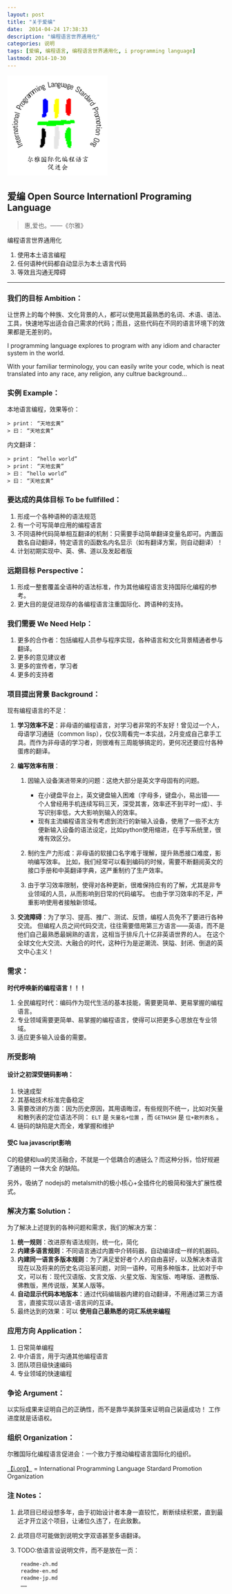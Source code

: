 ```yaml
---
layout: post
title: "关于爱编"
date:  2014-04-24 17:38:33
description: "编程语言世界通用化"
categories: 说明
tags: [爱编, 编程语言, 编程语言世界通用化, i programming language]
lastmod: 2014-10-30
---
```


![i-org-logo-min](/static/i-org-standard.png)


**爱编 Open Source Internationl Programing Language**
--------------------------------------

> 惠,爱也。——《尔雅》


编程语言世界通用化

1. 使用本土语言编程
2. 任何语种代码都自动显示为本土语言代码
3. 等效且沟通无障碍

----

### 我们的目标 Ambition： 

让世界上的每个种族、文化背景的人，都可以使用其最熟悉的名词、术语、语法、工具，快速地写出适合自己需求的代码；而且，这些代码在不同的语言环境下的效果都是无差别的。

I programming language explores to program with any idiom and character system in the world.

With your familiar terminology, you can easily write your code, which is neat translated into any race, any religion, any cultrue background... 

### 实例 Example：

本地语言编程，效果等价：

    > print： “天地玄黄”
    > 曰： “天地玄黄”

内文翻译：

    > print： “hello world”
    > print： “天地玄黄”
    > 曰： “hello world”
    > 曰： “天地玄黄”

### 要达成的具体目标 To be fullfilled：

1. 形成一个各种语种的语法规范
2. 有一个可写简单应用的编程语言
3. 不同语种代码简单相互翻译的机制：只需要手动简单翻译变量名即可。内置函数名自动翻译，特定语言的函数名内名显示（如有翻译方案，则自动翻译）！
4. 计划初期实现中、英、佛、道以及发起者版

### 远期目标 Perspective：

1. 形成一整套覆盖全语种的语法标准，作为其他编程语言支持国际化编程的参考。
2. 更大目的是促进现存的各编程语言注重国际化、跨语种的支持。


### 我们需要 We Need Help：

1. 更多的合作者：包括编程人员参与程序实现，各种语言和文化背景精通者参与翻译。
2. 更多的意见建议者
3. 更多的宣传者，学习者
4. 更多的支持者

### 项目提出背景 Background：
现有编程语言的不足：

1. **学习效率不足**：非母语的编程语言，对学习者非常的不友好！曾见过一个人，母语学习通链（common lisp），仅仅3周看完一本实战，2月变成自己拿手工具。而作为非母语的学习者，则很难有三周能够搞定的，更何况还要应付各种蛋疼的翻译。

2. **编写效率有限**：

    1. 因输入设备演进带来的问题：这绝大部分是英文字母固有的问题。

         + 在小键盘平台上，英文键盘输入困难（字母多，键盘小，易出错——个人曾经用手机连续写码三天，深受其害，效率还不到平时一成）、手写识别率低，大大影响到输入的效率。
         + 现有主流编程语言没有考虑到流行的新输入设备，使用了一些不太方便新输入设备的语法设定，比如python使用缩进，在手写系统里，很难有效区分。

    2. 制约生产力形成：非母语的软接口名字难于理解，提升熟悉接口难度，影响编写效率。
    比如，我们经常可以看到编码的时候，需要不断翻阅英文的接口手册和中英翻译字典，这严重制约了生产效率。

    3. 由于学习效率限制，使得对各种更新，很难保持应有的了解，尤其是非专业领域的人员，从而影响到日常的代码编写。
    也由于学习效率的不足，严重影响使用者接触新领域。

3. **交流障碍**：为了学习、提高、推广、测试、反馈，编程人员免不了要进行各种交流。
但编程人员之间代码交流，往往需要借用第三方语言——英语，而不是他们自己最熟悉最娴熟的语言，这相当于排斥几十亿非英语世界的人。
在这个全球文化大交流、大融合的时代，这种行为是逆潮流、狭隘、封闭、倒退的英文中心主义！


### 需求：

**时代呼唤新的编程语言！！！**

1. 全民编程时代：编码作为现代生活的基本技能，需要更简单、更易掌握的编程语言。
2. 专业领域需要更简单、易掌握的编程语言，使得可以把更多心思放在专业领域。
3. 适应更多输入设备的需要。

### 所受影响 ###

#### 设计之初深受链码影响： ####

1. 快速成型
2. 其基础技术标准完备稳定
3. 需要改进的方面：因为历史原因，其用语晦涩，有些规则不统一，比如对矢量和散列表的定位语法不同： ``ELT`` 是 ``矢量名+位置`` ，而 ``GETHASH`` 是 ``位+散列表名`` 。
4. 链码的缺陷是大而全，难掌握和维护

#### 受C lua javascript影响 ####

C的稳健和lua的灵活融合，不就是一个低耦合的通链么？而这种分拆，恰好规避了通链的 一体大全 的缺陷。

另外，吸纳了 nodejs的 metalsmith的极小核心+全插件化的极简和强大扩展性模式。


### 解决方案 Solution：
为了解决上述提到的各种问题和需求，我们的解决方案：

1. **统一规则**：改进原有语法规则，统一化，简化
2. **内建多语言规则**：不同语言通过内置中介转码器，自动编译成一样的机器码。
3. **内建同一语言多版本规则**：为了满足爱好者个人的自由喜好，以及解决本语言现在以及将来的历史名词沿革问题，对同一语种，可用多种版本，比如对于中文，可以有：现代汉语版、文言文版、火星文版、淘宝版、咆哮版、道教版、佛教版，黑传说版，某某人版等。
4. **自动显示代码本地版本**：通过代码编辑器内建的自动翻译，不用通过第三方语言，直接实现以语言-语言间的互译。
5. 最终达到的效果：可以 **使用自己最熟悉的词汇系统来编程**

### 应用方向 Application：

1. 日常简单编程
2. 中介语言，用于沟通其他编程语言
3. 团队项目级快速编码
4. 专业领域的快速编程

### 争论 Argument：

以实际成果来证明自己的正确性，而不是靠华美辞藻来证明自己装逼成功！
工作进度就是话语权。


### 组织 Organization： 

尔雅国际化编程语言促进会：一个致力于推动编程语言国际化的组织。

[【i.org】](http://i-org.ga) = International Programming Language Stardard Promotion Organization


### 注 Notes：

1. 此项目已经设想多年，由于初始设计者本身一直较忙，断断续续积累，直到最近才开立这个项目，让诸位久违了，在此致歉。
2. 此项目尽可能做到说明文字双语甚至多语翻译。
3. TODO:依语言设说明文件，而不是放在一页：

        readme-zh.md
        readme-en.md
        readme-jp.md
        ……

